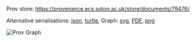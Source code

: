 
Prov store: https://provenance.ecs.soton.ac.uk/store/documents/79476/

Alternative serialisations: [json](https://provenance.ecs.soton.ac.uk/store/documents/79476.json), [turtle](https://provenance.ecs.soton.ac.uk/store/documents/79476.ttl),
Graph: [svg](https://provenance.ecs.soton.ac.uk/store/documents/79476.svg), [PDF](https://provenance.ecs.soton.ac.uk/store/documents/79476.pdf), [png](https://provenance.ecs.soton.ac.uk/store/documents/79476.png)

![Prov Graph](https://provenance.ecs.soton.ac.uk/store/documents/79476.png)

        